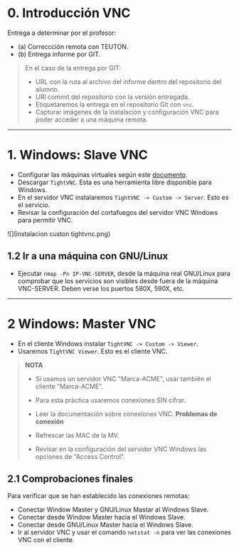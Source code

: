 # 0. Introducción VNC
Entrega a determinar por el profesor:
* (a) Correccción remota con TEUTON.
* (b) Entrega informe por GIT.
> En el caso de la entrega por GIT:
> * URL con la ruta al archivo del informe dentro del repositorio del alumno.
> * URl commit del repositorio con la versión entregada.
> * Etiquetaremos la entrega en el repositorio Git con `vnc`.
> * Capturar imágenes de la instalación y configuración VNC para poder acceder a una máquina remota.
---
# 1. Windows: Slave VNC
* Configurar las máquinas virtuales según este [documento](../../global/configuracion/).
* Descargar `TightVNC`. Esta es una herramienta libre disponible para Windows.
* En el servidor VNC instalaremos `TightVNC -> Custom -> Server`. Esto es el servicio.
* Revisar la configuración del cortafuegos del servidor VNC Windows para permitir VNC.

![](instalacion custon tightvnc.png)








## 1.2 Ir a una máquina con GNU/Linux
* Ejecutar `nmap -Pn IP-VNC-SERVER`, desde la máquina real GNU/Linux para comprobar
que los servicios son visibles desde fuera de la máquina VNC-SERVER. Deben verse los puertos 580X, 590X, etc.
---

# 2 Windows: Master VNC
* En el cliente Windows instalar `TightVNC -> Custom -> Viewer`.
* Usaremos `TightVNC Viewer`. Esto es el cliente VNC.
> **NOTA**
>
> * Si usamos un servidor VNC "Marca-ACME", usar también el cliente "Marca-ACME".
> * Para esta práctica usaremos conexiones SIN cifrar.
> * Leer la documentación sobre conexiones VNC.
> **Problemas de conexión**
>
> * Refrescar las MAC de la MV.
> * Revisar en la configuración del servidor VNC Windows las opciones de "Access Control".
## 2.1 Comprobaciones finales

Para verificar que se han establecido las conexiones remotas:
* Conectar Window Master y GNU/Linux Mastar al Windows Slave.
* Conectar desde Window Master hacia el Windows Slave.
* Conectar desde GNU/Linux Master hacia el Windows Slave.
* Ir al servidor VNC y usar el comando `netstat -n` para ver las conexiones VNC con el cliente.
